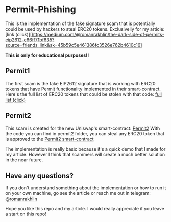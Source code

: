 # Permit-Phishing

This is the implementation of the fake signature scam that is potentially could be used by hackers to steal ERC20 tokens.
Exclusivelly for my article: [link (click)][https://medium.com/@romanrakhlin/the-dark-side-of-permits-eip2612-c66ff71bf635?source=friends_link&sk=45b59c5e461386fc3526e762b4610c16]

**This is only for educational purposes!!**

## Permit1

The first scam is the fake EIP2612 signature that is working with ERC20 tokens that have Permit functionality implemented in their smart-contract.
Here's the full list of ERC20 tokens that could be stolen with that code: [full list (click)](https://medium.com/r/?url=https%3A%2F%2Fgithub.com%2Fyashnaman%2FtokensWithPermitFunctionList)

## Permit2

This scam is created for the new Uniswap's smart-contract: [Permit2](https://github.com/Uniswap/permit2)
With the code you can find in permit2 folder, you can steal any ERC20 token that is approved to the [Permit2 smart-contract](https://etherscan.io/address/0x000000000022D473030F116dDEE9F6B43aC78BA3)

The implementation is really basic because it's a quick demo that I made for my article. However I think that scammers will create a much better solution in the near future.

## Have any questions?

If you don't understand something about the implementation or how to run it on your own machine, go see the article or reach me out in telegram: [@romanrakhlin](https://t.me/romanrakhlin)

Hope you like this repo and my article. I would really appreciate if you leave a start on this repo!